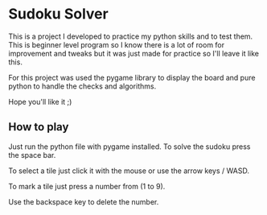 # Sudoku Solver

This is a project I developed to practice my python skills and to test them. This is beginner level program so I know there is a lot of room for improvement and tweaks but it was just made for practice so I'll leave it like this.

For this project was used the pygame library to display the board and pure python to handle the checks and algorithms. 

Hope you'll like it ;)

## How to play
Just run the python file with pygame installed. To solve the sudoku press the space bar. 

To select a tile just click it with the mouse or use the arrow keys / WASD.

To mark a tile just press a number from (1 to 9). 

Use the backspace key to delete the number.
